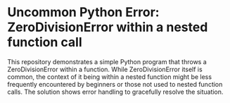# Uncommon Python Error: ZeroDivisionError within a nested function call
This repository demonstrates a simple Python program that throws a ZeroDivisionError within a function. While ZeroDivisionError itself is common, the context of it being within a nested function might be less frequently encountered by beginners or those not used to nested function calls. The solution shows error handling to gracefully resolve the situation. 